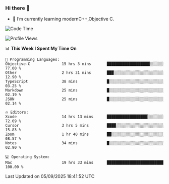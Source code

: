 ### Hi there 👋
- 🌱 I’m currently learning modernC++,Objective C.
<!--
**Asukaki7/Asukaki7** is a ✨ _special_ ✨ repository because its `README.md` (this file) appears on your GitHub profile.

Here are some ideas to get you started:

- 🔭 I’m currently working on ...
- 🌱 I’m currently learning ...
- 👯 I’m looking to collaborate on ...
- 🤔 I’m looking for help with ...
- 💬 Ask me about ...
- 📫 How to reach me: ...
- 😄 Pronouns: ...
- ⚡ Fun fact: ...
-->
<!--START_SECTION:waka-->
![Code Time](http://img.shields.io/badge/Code%20Time-726%20hrs%2058%20mins-blue)

![Profile Views](http://img.shields.io/badge/Profile%20Views-0-blue)

📊 **This Week I Spent My Time On** 

```text
💬 Programming Languages: 
Objective-C              15 hrs 3 mins       ███████████████████░░░░░░   77.00 % 
Other                    2 hrs 31 mins       ███░░░░░░░░░░░░░░░░░░░░░░   12.90 % 
TypeScript               38 mins             █░░░░░░░░░░░░░░░░░░░░░░░░   03.25 % 
Markdown                 25 mins             █░░░░░░░░░░░░░░░░░░░░░░░░   02.19 % 
JSON                     25 mins             █░░░░░░░░░░░░░░░░░░░░░░░░   02.14 % 

🔥 Editors: 
Xcode                    14 hrs 13 mins      ██████████████████░░░░░░░   72.69 % 
Cursor                   3 hrs 5 mins        ████░░░░░░░░░░░░░░░░░░░░░   15.83 % 
Zoom                     1 hr 40 mins        ██░░░░░░░░░░░░░░░░░░░░░░░   08.57 % 
Notes                    34 mins             █░░░░░░░░░░░░░░░░░░░░░░░░   02.90 % 

💻 Operating System: 
Mac                      19 hrs 33 mins      █████████████████████████   100.00 % 
```


 Last Updated on 05/09/2025 18:41:52 UTC
<!--END_SECTION:waka-->
